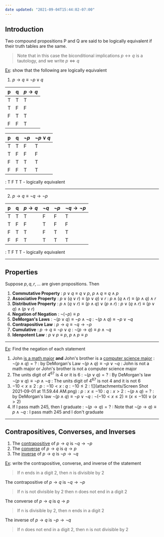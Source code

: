 ```yaml
---
date updated: "2021-09-04T15:44:02-07:00"
---
```


## Introduction

Two compound propositions P and Q are said to be logically equivalent if their truth tables are the same.

> Note that in this case the biconditional implications $p \leftrightarrow q$ is a tautology, and we write $p \Leftrightarrow q$

<u>Ex</u>: show that the following are logically equivalent

1. $p \to q \equiv \lnot p \lor q$

| p   | q   | $p \to q$ |
| --- | --- | --------- |
| T   | T   | T         |
| T   | F   | F         |
| F   | T   | T         |
| F   | F   | T         |

| p   | q   | $\lnot p$ | $\lnot p \lor q$ |
| --- | --- | --------- | ---------------- |
| T   | T   | F         | T                |
| T   | F   | F         | F                |
| F   | T   | T         | T                |
| F   | F   | T         | T                |

: T F T T - logically equivalent

---

2. $p \to q \equiv \lnot q \to \lnot p$

| p   | q   | $p \to q$ | $\lnot q$ | $\lnot p$ | $\lnot q \to \lnot p$ |
| --- | --- | --------- | --------- | --------- | --------------------- |
| T   | T   | T         | F         | F         | T                     |
| T   | F   | F         | T         | F         | F                     |
| F   | T   | T         | F         | T         | T                     |
| F   | F   | T         | T         | T         | T                     |

: T F T T - logically equivalent

---

## Properties

Suppose $p,q,r,...$ are given propositions. Then

1. **Commutative Property**
   : $p \lor q \equiv q \lor p$, $p \land q \equiv q \land p$
2. **Associative Property**
   : $p \lor (q \lor r) \equiv (p \lor q) \lor r$
   : $p \land (q \land r) \equiv (p \land q) \land r$
3. **Distributive Property**
   : $p \land (q \lor r) \equiv (p \land q) \lor (p \land r)$
   : $p \lor (q \land r) \equiv (p \lor q) \land (p \lor r)$
4. **Negation of Negation**
   : $\lnot (\lnot p) \equiv p$
5. **DeMorgan's Laws**
   : $\lnot (p \lor q) \equiv \lnot p \land \lnot q$
   : $\lnot (p \land q) \equiv \lnot p \lor \lnot q$
6. **Contrapositive Law**
   : $p \to q \equiv \lnot q \to \lnot p$
7. **Cumulative**
   : $p \to q \equiv \lnot p \lor q$
   : $\lnot (p \to q) \equiv p \land \lnot q$
8. **Idenpotent Law**
   : $p \lor p \equiv p$, $p \land p \equiv p$

---

<u>Ex</u>: Find the negation of each statement

1. John <u>is a math major</u> <b>and</b> John's brother is a <u>computer science major</u>
   : $\lnot (p \land q) = ?$
   : by DeMorgan's Law $\lnot (p \land q) \equiv \lnot p \lor \lnot q$
   : John is not a math major or John's brother is not a computer science major
2. The units digit of $4^{67}$ is 4 or it is 6
   : $\lnot (p \lor q) = ?$
   : By DeMorgan's law $\lnot (p \lor q) \equiv \lnot p \land \lnot q$
   : The units digit of $4^{67}$ is not 4 and it is not 6
3. $-10 < x \leq 2$
   : $p: -10<x$
   : $q: -10 \leq 2$
   : ![](attachments/Screen Shot 2021-09-01 at 11.59.44 AM.png)
   : $p: x \leq -10$
   : $q: x \gt 2$
   : $\lnot (p \land q) = ?$
   : by DeMorgan's law $\lnot (p \land q) \equiv \lnot p \lor \lnot q$
   : $\lnot (-10 \lt x \leq 2) \equiv (x \leq -10) \lor (x \gt 2)$
4. If I pass math 245, then I graduate
   : $\lnot (p \to q)=?$
   : Note that $\lnot(p \to q) \equiv p \land \lnot q$
   : I pass math 245 and I don't graduate

---

## Contrapositives, Converses, and Inverses

1. The <u>contrapositive</u> of $p \to q$ is $\lnot q \to \lnot p$
2. The <u>converse</u> of $p \to q$ is $q \to p$
3. The <u>inverse</u> of $p \to q$ is $\lnot p \to \lnot q$

<u>Ex</u>: write the contrapositive, converse, and inverse of the statement

> If n ends in a digit 2, then n is divisible by 2

The contrapositive of $p \to q$ is $\lnot q \to \lnot p$

> If n is not divisible by 2 then n does not end in a digit 2

The converse of $p \to q$ is $q \to p$

> If n is divisible by 2, then n ends in a digit 2

The inverse of $p \to q$ is $\lnot p \to \lnot q$

> If n does not end in a digit 2, then n is not divisible by 2
